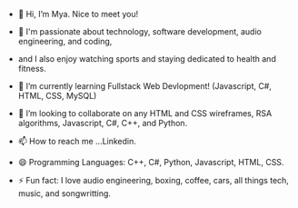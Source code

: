 - 👋 Hi, I’m Mya. Nice to meet you!

- 👀 I'm passionate about technology, software development, audio engineering, and coding,
- and I also enjoy watching sports and staying dedicated to health and fitness.

- 🌱 I’m currently learning Fullstack Web Devlopment! (Javascript, C#, HTML, CSS, MySQL)

- 💞️ I’m looking to collaborate on any HTML and CSS wireframes, RSA algorithms, Javascript, C#, C++, and Python.

- 📫 How to reach me ...Linkedin.

- 😄 Programming Languages: C++, C#, Python, Javascript, HTML, CSS.

- ⚡ Fun fact: I love audio engineering, boxing, coffee, cars, all things tech, music, and songwritting.

<!---
myah33/myah33 is a ✨ special ✨ repository because its `README.md` (this file) appears on your GitHub profile.
You can click the Preview link to take a look at your changes.
--->
